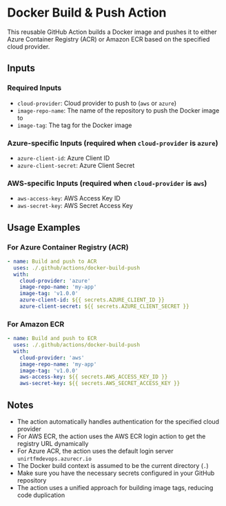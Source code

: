 # Docker Build & Push Action

This reusable GitHub Action builds a Docker image and pushes it to either Azure Container Registry (ACR) or Amazon ECR based on the specified cloud provider.

## Inputs

### Required Inputs

- `cloud-provider`: Cloud provider to push to (`aws` or `azure`)
- `image-repo-name`: The name of the repository to push the Docker image to
- `image-tag`: The tag for the Docker image

### Azure-specific Inputs (required when `cloud-provider` is `azure`)

- `azure-client-id`: Azure Client ID
- `azure-client-secret`: Azure Client Secret

### AWS-specific Inputs (required when `cloud-provider` is `aws`)

- `aws-access-key`: AWS Access Key ID
- `aws-secret-key`: AWS Secret Access Key

## Usage Examples

### For Azure Container Registry (ACR)

```yaml
- name: Build and push to ACR
  uses: ./.github/actions/docker-build-push
  with:
    cloud-provider: 'azure'
    image-repo-name: 'my-app'
    image-tag: 'v1.0.0'
    azure-client-id: ${{ secrets.AZURE_CLIENT_ID }}
    azure-client-secret: ${{ secrets.AZURE_CLIENT_SECRET }}
```

### For Amazon ECR

```yaml
- name: Build and push to ECR
  uses: ./.github/actions/docker-build-push
  with:
    cloud-provider: 'aws'
    image-repo-name: 'my-app'
    image-tag: 'v1.0.0'
    aws-access-key: ${{ secrets.AWS_ACCESS_KEY_ID }}
    aws-secret-key: ${{ secrets.AWS_SECRET_ACCESS_KEY }}
```

## Notes

- The action automatically handles authentication for the specified cloud provider
- For AWS ECR, the action uses the AWS ECR login action to get the registry URL dynamically
- For Azure ACR, the action uses the default login server `unirtfmdevops.azurecr.io`
- The Docker build context is assumed to be the current directory (`.`)
- Make sure you have the necessary secrets configured in your GitHub repository
- The action uses a unified approach for building image tags, reducing code duplication
